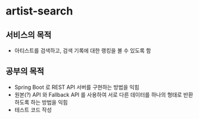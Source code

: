 # artist-search
## 서비스의 목적 
- 아티스트를 검색하고, 검색 기록에 대한 랭킹을 볼 수 있도록 함

## 공부의 목적
- Spring Boot 로 REST API 서버를 구현하는 방법을 익힘
- 원본(?) API 와 Fallback API 를 사용하여 서로 다른 데이터를 하나의 형태로 반환하도록 하는 방법을 익힘
- 테스트 코드 작성 